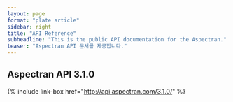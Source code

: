 ```yaml
---
layout: page
format: "plate article"
sidebar: right
title: "API Reference"
subheadline: "This is the public API documentation for the Aspectran."
teaser: "Aspectran API 문서를 제공합니다."
---
```


## Aspectran API 3.1.0

{% include link-box href="http://api.aspectran.com/3.1.0/" %}

